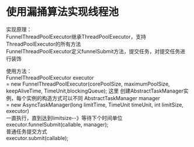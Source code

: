 使用漏捅算法实现线程池
====================
实现原理：<br/>
   FunnelThreadPoolExecutor继承ThreadPoolExecutor，支持ThreadPoolExecutor的所有方法<br/>
   FunnelThreadPoolExecutor定义funnelSubmit方法，提交任务，对提交任务进行装饰<br/>
   
使用方法：<br/>
   FunnelThreadPoolExecutor executor <br/>
   = new FunnelThreadPoolExecutor(corePoolSize, maximumPoolSize, keepAliveTime, TimeUnit,blockingQueue);
   这里 创建AbstractTaskManager实例，每个实例的构造方式可以不同
   AbstractTaskManager manager  <br/>
   = new AsyncTaskManager(long limitTime, TimeUnit timeUnit, int limitSize, executor)
   <br/>
    一直执行，直到达到limitsize--》等待下个时间单位<br/>
   executor.funnelSubmit(callable, manager);<br/>
   普通任务提交方式<br/>
   executor.submit(callable);